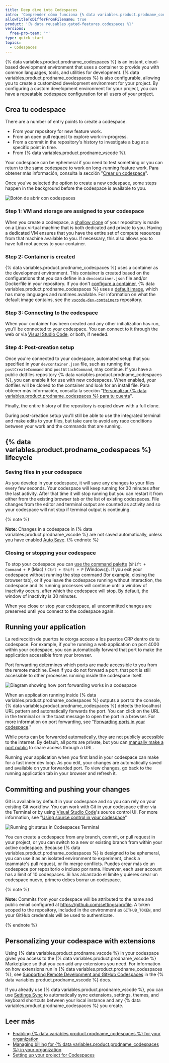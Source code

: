 ```yaml
---
title: Deep dive into Codespaces
intro: 'Comprender cómo funciona {% data variables.product.prodname_codespaces %}.'
allowTitleToDifferFromFilename: true
product: '{% data reusables.gated-features.codespaces %}'
versions:
  free-pro-team: '*'
type: quick_start
topics:
  - Codespaces
---
```


{% data variables.product.prodname_codespaces %} is an instant, cloud-based development environment that uses a container to provide you with common languages, tools, and utilities for development. {% data variables.product.prodname_codespaces %} is also configurable, allowing you to create a customized development environment for your project. By configuring a custom development environment for your project, you can have a repeatable codespace configuration for all users of your project.

## Crea tu codespace

There are a number of entry points to create a codespace.

- From your repository for new feature work.
- From an open pull request to explore work-in-progress.
- From a commit in the repository's history to investigate a bug at a specific point in time.
- From {% data variables.product.prodname_vscode %}.

Your codespace can be ephemeral if you need to test something or you can return to the same codespace to work on long-running feature work. Para obtener más información, consulta la sección "[Crear un codespace](/codespaces/developing-in-codespaces/creating-a-codespace)".

Once you've selected the option to create a new codespace, some steps happen in the background before the codespace is available to you.

![Botón de abrir con codespaces](/assets/images/help/codespaces/new-codespace-button.png)
### Step 1: VM and storage are assigned to your codespace

When you create a codespace, a [shallow clone](https://github.blog/2020-12-21-get-up-to-speed-with-partial-clone-and-shallow-clone/) of your repository is made on a Linux virtual machine that is both dedicated and private to you. Having a dedicated VM ensures that you have the entire set of compute resources from that machine available to you. If necessary, this also allows you to have full root access to your container.

### Step 2: Container is created

{% data variables.product.prodname_codespaces %} uses a container as the development environment. This container is created based on the configurations that you can define in a `devcontainer.json` file and/or Dockerfile in your repository. If you don't [configure a container](/codespaces/customizing-your-codespace/configuring-codespaces-for-your-project), {% data variables.product.prodname_codespaces %} uses a [default image](/codespaces/customizing-your-codespace/configuring-codespaces-for-your-project#using-the-default-configuration), which has many languages and runtimes available. For information on what the default image contains, see the [`vscode-dev-containers`](https://github.com/microsoft/vscode-dev-containers/tree/main/containers/codespaces-linux) repository.

### Step 3: Connecting to the codespace

When your container has been created and any other initialization has run, you'll be connected to your codespace. You can connect to it through the web or via [Visual Studio Code](/codespaces/developing-in-codespaces/using-codespaces-in-visual-studio-code), or both, if needed.

### Step 4: Post-creation setup

Once you're connected to your codespace, automated setup that you specified in your `devcontainer.json` file, such as running the `postCreateCommand` and `postAttachCommand`, may continue. If you have a public dotfiles repository {% data variables.product.prodname_codespaces %}, you can enable it for use with new codespaces. When enabled, your dotfiles will be cloned to the container and look for an install file. Para obtener más información, consulta la sección "[Personalizar {% data variables.product.prodname_codespaces %} para tu cuenta](/github/developing-online-with-codespaces/personalizing-codespaces-for-your-account#dotfiles)".

Finally, the entire history of the repository is copied down with a full clone.

During post-creation setup you'll still be able to use the integrated terminal and make edits to your files, but take care to avoid any race conditions between your work and the commands that are running.
## {% data variables.product.prodname_codespaces %} lifecycle

### Saving files in your codespace

As you develop in your codespace, it will save any changes to your files every few seconds. Your codespace will keep running for 30 minutes after the last activity. After that time it will stop running but you can restart it from either from the existing browser tab or the list of existing codespaces. File changes from the editor and terminal output are counted as activity and so your codespace will not stop if terminal output is continuing.

{% note %}

**Note:** Changes in a codespace in {% data variables.product.prodname_vscode %} are not saved automatically, unless you have enabled [Auto Save](https://code.visualstudio.com/docs/editor/codebasics#_save-auto-save).
{% endnote %}

### Closing or stopping your codespace

To stop your codespace you can [use the command palette](/codespaces/codespaces-reference/using-the-command-palette-in-codespaces#suspending-or-stopping-a-codespace) (`Shift + Command + P` (Mac) / `Ctrl + Shift + P` (Windows)). If you exit your codespace without running the stop command (for example, closing the browser tab), or if you leave the codespace running without interaction, the codespace and its running processes will continue until a window of inactivity occurs, after which the codespace will stop.  By default, the window of inactivity is 30 minutes.

When you close or stop your codespace, all uncommitted changes are preserved until you connect to the codespace again.


## Running your application

La redirección de puertos te otorga acceso a los puertos CRP dentro de tu codespace. For example, if you're running a web application on port 4000 within your codespace, you can automatically forward that port to make the application accessible from your browser.

Port forwarding determines which ports are made accessible to you from the remote machine. Even if you do not forward a port, that port is still accessible to other processes running inside the codespace itself.

![Diagram showing how port forwarding works in a codespace](/assets/images/help/codespaces/port-forwarding.png)

When an application running inside {% data variables.product.prodname_codespaces %} outputs a port to the console, {% data variables.product.prodname_codespaces %} detects the localhost URL pattern and automatically forwards the port. You can click on the URL in the terminal or in the toast message to open the port in a browser. For more information on port forwarding, see "[Forwarding ports in your codespace](/codespaces/developing-in-codespaces/forwarding-ports-in-your-codespace)."

While ports can be forwarded automatically, they are not publicly accessible to the internet. By default, all ports are private, but you can [manually make a port public](/codespaces/developing-in-codespaces/forwarding-ports-in-your-codespace#sharing-a-port) to share access through a URL.

Running your application when you first land in your codespace can make for a fast inner dev loop. As you edit, your changes are automatically saved and available on your forwarded port. To view changes, go back to the running application tab in your browser and refresh it.

## Committing and pushing your changes

Git is available by default in your codespace and so you can rely on your existing Git workflow. You can work with Git in your codespace either via the Terminal or by using [Visual Studio Code](https://code.visualstudio.com/docs/editor/versioncontrol)'s source control UI. For more information, see "[Using source control in your codespace](/codespaces/developing-in-codespaces/using-source-control-in-your-codespace)"

![Running git status in Codespaces Terminal](/assets/images/help/codespaces/git-status.png)

You can create a codespace from any branch, commit, or pull request in your project, or you can switch to a new or existing branch from within your active codespace. Because {% data variables.product.prodname_codespaces %} is designed to be ephemeral, you can use it as an isolated environment to experiment, check a teammate's pull request, or fix merge conflicts. Puedes crear más de un codespace por repositorio o incluso por rama. However, each user account has a limit of 10 codespaces. Si has alcanzado el límite y quieres crear un codespace nuevo, primero debes borrar un codespace.

{% note %}

**Note:** Commits from your codespace will be attributed to the name and public email configured at https://github.com/settings/profile. A token scoped to the repository, included in the environment as `GITHUB_TOKEN`, and your GitHub credentials will be used to authenticate.

{% endnote %}

## Personalizing your codespace with extensions

Using {% data variables.product.prodname_vscode %} in your codespace gives you access to the {% data variables.product.prodname_vscode %} Marketplace so that you can add any extensions you need. For information on how extensions run in {% data variables.product.prodname_codespaces %}, see [Supporting Remote Development and GitHub Codespaces](https://code.visualstudio.com/api/advanced-topics/remote-extensions) in the {% data variables.product.prodname_vscode %} docs.

If you already use {% data variables.product.prodname_vscode %}, you can use [Settings Sync](https://code.visualstudio.com/docs/editor/settings-sync) to automatically sync extensions, settings, themes, and keyboard shortcuts between your local instance and any {% data variables.product.prodname_codespaces %} you create.

## Leer más

- [Enabling {% data variables.product.prodname_codespaces %} for your organization](/codespaces/managing-codespaces-for-your-organization/enabling-codespaces-for-your-organization)
- [Managing billing for {% data variables.product.prodname_codespaces %} in your organization](/codespaces/managing-codespaces-for-your-organization/managing-billing-for-codespaces-in-your-organization)
- [Setting up your project for Codespaces](/codespaces/setting-up-your-project-for-codespaces)
